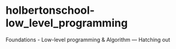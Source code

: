# holbertonschool-low_level_programming
Foundations - Low-level programming &amp; Algorithm ― Hatching out

